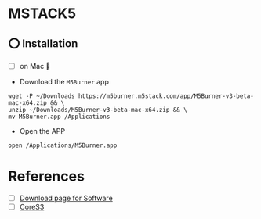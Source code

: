 # MSTACK5

## :o: Installation

- [ ] on Mac :apple:

* Download the `M5Burner` app

```
wget -P ~/Downloads https://m5burner.m5stack.com/app/M5Burner-v3-beta-mac-x64.zip && \
unzip ~/Downloads/M5Burner-v3-beta-mac-x64.zip && \
mv M5Burner.app /Applications
```

* Open the APP

```
open /Applications/M5Burner.app
```


# References

- [ ] [Download page for Software](https://docs.m5stack.com/en/download)
- [ ] [CoreS3](https://docs.m5stack.com/en/core/CoreS3)
